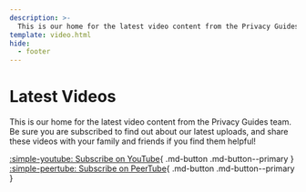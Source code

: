 ```yaml
---
description: >-
  This is our home for the latest video content from the Privacy Guides team. Be sure you are subscribed to find out about our latest uploads, and share these videos with your family and friends if you find them helpful!
template: video.html
hide:
  - footer
---
```


# Latest Videos

This is our home for the latest video content from the Privacy Guides team. Be sure you are subscribed to find out about our latest uploads, and share these videos with your family and friends if you find them helpful!

[:simple-youtube: Subscribe on YouTube](https://www.youtube.com/@privacyguides){ .md-button .md-button--primary }
[:simple-peertube: Subscribe on PeerTube](https://neat.tube/c/privacyguides){ .md-button .md-button--primary }
